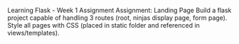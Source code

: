Learning Flask - Week 1 Assignment
Assignment: Landing Page
Build a flask project capable of handling 3 routes (root, ninjas display page, form page).
Style all pages with CSS (placed in static folder and referenced in views/templates).